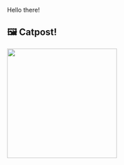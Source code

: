 Hello there!



## 🖼️ Catpost!

<sub>
    <img src="https://cdn2.thecatapi.com/images/KewaWnPnv.jpg" height="256">
</sub>

